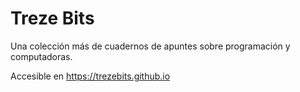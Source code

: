 # Treze Bits

Una colección más de cuadernos de apuntes sobre programación y computadoras.

Accesible en <https://trezebits.github.io>
